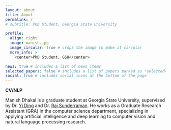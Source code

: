 ```yaml
---
layout: about
title: About
permalink: /
# subtitle: PhD Student, Georgia State University

profile:
  align: right
  image: manish.jpg
  image_circular: true # crops the image to make it circular
  more_info: >
    <center>PhD Student, GSU</center>

news: true # includes a list of news items
selected_papers: false # includes a list of papers marked as "selected={true}"
social: true # includes social icons at the bottom of the page
---
```


<b>CV/NLP</b>

Manish Dhakal is a graduate student at Georgia State University, supervised by Dr. <a alt="dr_ding" href="https://ding1.com">Yi Ding</a> and Dr. <a alt="dr_raj" href="https://tinman.cs.gsu.edu/~raj/">Raj Sunderraman</a>. He works as a Graduate Research Assistant (GRA) in the computer science department, specializing in applying artificial intelligence and deep learning to computer vision and natural language processing research.